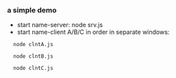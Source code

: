 ### a simple demo

* start name-server: node srv.js
* start name-client A/B/C in order in separate windows:

`   node clntA.js `

`   node clntB.js `

`   node clntC.js `

